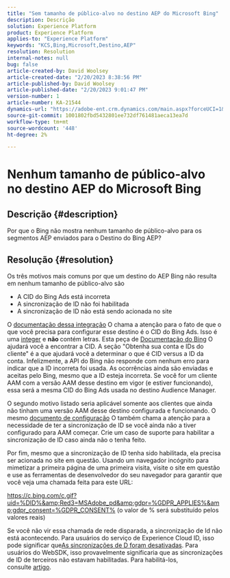 ```yaml
---
title: "Sem tamanho de público-alvo no destino AEP do Microsoft Bing"
description: Descrição
solution: Experience Platform
product: Experience Platform
applies-to: "Experience Platform"
keywords: "KCS,Bing,Microsoft,Destino,AEP"
resolution: Resolution
internal-notes: null
bug: false
article-created-by: David Woolsey
article-created-date: "2/20/2023 8:38:56 PM"
article-published-by: David Woolsey
article-published-date: "2/20/2023 9:01:47 PM"
version-number: 1
article-number: KA-21544
dynamics-url: "https://adobe-ent.crm.dynamics.com/main.aspx?forceUCI=1&pagetype=entityrecord&etn=knowledgearticle&id=70f58394-5eb1-ed11-83fe-6045bd006e5a"
source-git-commit: 1001802fbd5432801ee732df761481aeca13ea7d
workflow-type: tm+mt
source-wordcount: '448'
ht-degree: 2%

---
```


# Nenhum tamanho de público-alvo no destino AEP do Microsoft Bing

## Descrição {#description}

Por que o Bing não mostra nenhum tamanho de público-alvo para os segmentos AEP enviados para o Destino do Bing AEP?

## Resolução {#resolution}


Os três motivos mais comuns por que um destino do AEP Bing não resulta em nenhum tamanho de público-alvo são

- A CID do Bing Ads está incorreta
- A sincronização de ID não foi habilitada
- A sincronização de ID não está sendo acionada no site


O [documentação dessa integração](https://experienceleague.adobe.com/docs/experience-platform/destinations/catalog/advertising/bing.html?lang=en) O chama a atenção para o fato de que o que você precisa para configurar esse destino é o CID do Bing Ads. Isso é uma <u>integer</u> e <b>não </b>contém letras. Esta peça de [Documentação do Bing](https://learn.microsoft.com/en-us/advertising/guides/get-started?view=bingads-13) O ajudará você a encontrar a CID. A seção &quot;Obtenha sua conta e IDs do cliente&quot; é a que ajudará você a determinar o que é CID versus a ID da conta. Infelizmente, a API do Bing não responde com nenhum erro para indicar que a ID incorreta foi usada. As ocorrências ainda são enviadas e aceitas pelo Bing, mesmo que a ID esteja incorreta. Se você for um cliente AAM com a versão AAM desse destino em vigor (e estiver funcionando), essa será a mesma CID do Bing Ads usada no destino Audience Manager.

O segundo motivo listado seria aplicável somente aos clientes que ainda não tinham uma versão AAM desse destino configurada e funcionando. O mesmo [documento de configuração](https://experienceleague.adobe.com/docs/experience-platform/destinations/catalog/advertising/bing.html?lang=en) O também chama a atenção para a necessidade de ter a sincronização de ID se você ainda não a tiver configurado para AAM começar. Crie um caso de suporte para habilitar a sincronização de ID caso ainda não o tenha feito.

Por fim, mesmo que a sincronização de ID tenha sido habilitada, ela precisa ser acionada no site em questão. Usando um navegador incógnito para mimetizar a primeira página de uma primeira visita, visite o site em questão e use as ferramentas de desenvolvedor do seu navegador para garantir que você veja uma chamada feita para este URL:

https://c.bing.com/c.gif?uid=%DID%&amp;Red3=MSAdobe_pd&amp;gdpr=%GDPR_APPLIES%&amp;gdpr_consent=%GDPR_CONSENT% (o valor de % será substituído pelos valores reais)

Se você não vir essa chamada de rede disparada, a sincronização de Id não está acontecendo. Para usuários do serviço de Experience Cloud ID, isso pode significar que[As sincronizações de D foram desativadas](https://experienceleague.adobe.com/docs/id-service/using/id-service-api/configurations/disableidsync.html?lang=en). Para usuários do WebSDK, isso provavelmente significaria que as sincronizações de ID de terceiros não estavam habilitadas. Para habilitá-los, consulte [artigo](https://experienceleague.adobe.com/docs/experience-cloud-kcs/kbarticles/KA-20248.html?lang=pt-BR).






